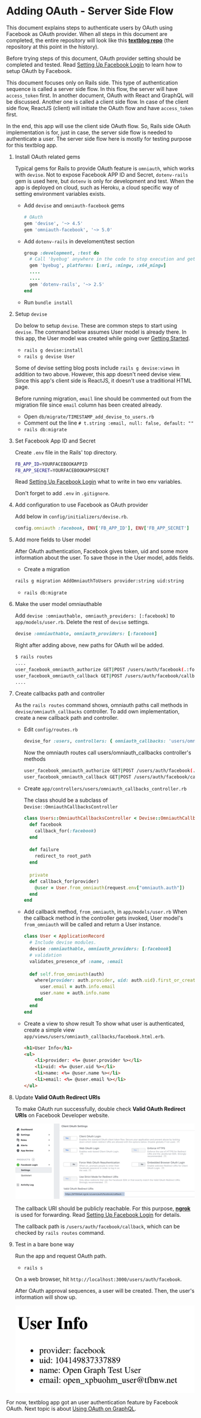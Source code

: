 # Adding OAuth - Server Side Flow

This document explains steps to authenticate users by OAuth using Facebook as OAuth provider.
When all steps in this document are completed, the entire repository will look like this
__[textblog repo](https://github.com/yokolet/textblog/tree/c414a43a4c526712c0bfaccd4d6ba32cb21fef3a)__
(the repository at this point in the history).

Before trying steps of this document, OAuth provider setting should be completed and tested.
Read [Setting Up Facebook Login](./SettingUpFacebookLogin.md) to learn how to setup
OAuth by Facebook.

This document focuses only on Rails side. This type of authentication sequence is called a
server side flow. In this flow, the server will have `access_token` first.
In another document, OAuth with React and GraphQL will be discussed.
Another one is called a client side flow. In case of the client side flow,
ReactJS (client) will initiate the OAuth flow and have `access_token` first.

In the end, this app will use the client side OAuth flow.
So, Rails side OAuth implementation is for, just in case,
the server side flow is needed to authenticate a user.
The server side flow here is mostly for testing purpose for this textblog app.

1. Install OAuth related gems

    Typical gems for Rails to provide OAuth feature is `omniauth`, which works with `devise`.
    Not to expose Facebook APP ID and Secret, `dotenv-rails` gem is used here,
    but `dotenv` is only for development and test. When the app is deployed on cloud,
    such as Heroku, a cloud specific way of setting environment variables exists.
    
    - Add `devise` and `omniauth-facebook` gems
        ```ruby
        # OAuth
        gem 'devise', '~> 4.5'
        gem 'omniauth-facebook', '~> 5.0'
        ```
    - Add `dotenv-rails` in develoment/test section
        ```ruby
        group :development, :test do
          # Call 'byebug' anywhere in the code to stop execution and get a debugger console
          gem 'byebug', platforms: [:mri, :mingw, :x64_mingw]
          ....
          ....
          gem 'dotenv-rails', '~> 2.5'
        end
        ```
    - Run `bundle install`

2. Setup `devise`

    Do below to setup `devise`. These are common steps to start using `devise`.
    The command below assumes User model is already there. In this app, the User model
    was created while going over [Getting Started](./GettingStarted.md).

    - `rails g devise:install`
    - `rails g devise User`
    
    Some of devise setting blog posts include `rails g devise:views` in addition to two above.
    However, this app doesn't need devise view. Since this app's client side is
    ReactJS, it doesn't use a traditional HTML page.
    
    Before running migration, `email` line should be commented out from the migration file
    since `email` column has been created already.
    
    - Open `db/migrate/TIMESTAMP_add_devise_to_users.rb`
    - Comment out the line `# t.string :email, null: false, default: ""` 
    - `rails db:migrate`

3. Set Facebook App ID and Secret

    Create `.env` file in the Rails' top directory.
    ```bash
    FB_APP_ID=YOURFACEBOOKAPPID
    FB_APP_SECRET=YOURFACEBOOKAPPSECRET
    ```
    Read [Setting Up Facebook Login](./SettingUpFacebookLogin.md) what to write
    in two env variables.
    
    Don't forget to add `.env` in `.gitignore`.

4. Add configuration to use Facebook as OAuth provider

    Add below in `config/initializers/devise.rb`.
    ```ruby
    config.omniauth :facebook, ENV['FB_APP_ID'], ENV['FB_APP_SECRET']
    ```

5. Add more fields to User model

    After OAuth authentication, Facebook gives token, uid and some more information
    about the user. To save those in the User model, adds fields.

    - Create a migration
    ```bash
    rails g migration AddOmniauthToUsers provider:string uid:string
    ```
    - `rails db:migrate`

6. Make the user model omniauthable

    Add `devise :omniauthable, omniauth_providers: [:facebook]` to `app/models/user.rb`.
    Delete the rest of `devise` settings.
    ```ruby
    devise :omniauthable, omniauth_providers: [:facebook]
    ```

    Right after adding above, new paths for OAuth wil be added.
    ```bash
    $ rails routes
    ....
    user_facebook_omniauth_authorize GET|POST /users/auth/facebook(.:format)         devise/omniauth_callbacks#passthru
    user_facebook_omniauth_callback GET|POST /users/auth/facebook/callback(.:format) devise/omniauth_callbacks#facebook
    ....
    ```

7. Create callbacks path and controller

    As the `rails routes` command shows, omniauth paths call methods in `devise/omniauth_callbacks`
    controller. To add own implementation, create a new callback path and controller.

    - Edit `config/routes.rb`
        ```ruby
        devise_for :users, controllers: { omniauth_callbacks: 'users/omniauth_callbacks' }
        ```
        Now the omniauth routes call users/omniauth_callbacks controller's methods
        ```bash
        user_facebook_omniauth_authorize GET|POST /users/auth/facebook(.:format)         users/omniauth_callbacks#passthru
        user_facebook_omniauth_callback GET|POST /users/auth/facebook/callback(.:format) users/omniauth_callbacks#facebook
        ```
    - Create `app/controllers/users/omniauth_callbacks_controller.rb`
    
        The class should be a subclass of `Devise::OmniauthCallbacksController`
        ```ruby
        class Users::OmniauthCallbacksController < Devise::OmniauthCallbacksController
          def facebook
            callback_for(:facebook)
          end
        
          def failure
            redirect_to root_path
          end
        
          private
          def callback_for(provider)
            @user = User.from_omniauth(request.env["omniauth.auth"])
          end
        end
        ```
    - Add callback method, `from_omniauth`, in `app/models/user.rb`
        When the callback method in the controller gets invoked,
        User model's `from_omniauth` will be called and return a User instance.
        
        ```ruby
        class User < ApplicationRecord
          # Include devise modules.
          devise :omniauthable, omniauth_providers: [:facebook]
          # validation
          validates_presence_of :name, :email
        
          def self.from_omniauth(auth)
            where(provider: auth.provider, uid: auth.uid).first_or_create do |user|
              user.email = auth.info.email
              user.name = auth.info.name
            end
          end
        end
        ```
    - Create a view to show result
        To show what user is authenticated, create a simple view `app/views/users/omniauth_callbacks/facebook.html.erb`.
        ```html
        <h1>User Info</h1>
        <ul>
            <li>provider: <%= @user.provider %></li>
            <li>uid: <%= @user.uid %></li>
            <li>name: <%= @user.name %></li>
            <li>email: <%= @user.email %></li>
        </ul>
        ```

8. Update __Valid OAuth Redirect URIs__

    To make OAuth run successfully, double check  __Valid OAuth Redirect URIs__ on
    Facebook Developer website.
    
    ![Client Auth Settings Rails](./docs/images/client_auth_setting_rails.png)
    
    The callback URI should be publicly reachable. For this purpose,
    [__ngrok__](https://ngrok.com/) is used for forwarding.
    Read [Setting Up Facebook Login](./SettingUpFacebookLogin.md) for details.
    
    The callback path is `/users/auth/facebook/callback`, which can be checked
    by `rails routes` command.
    
9. Test in a bare bone way

    Run the app and request OAuth path.
    - `rails s`
    
    On a web browser, hit `http://localhost:3000/users/auth/facebook`.
    
    After OAuth approval sequences, a user will be created. Then, the user's information
    will show up.

    ![A New User by OAuth](./docs/images/new_user_by_oauth.png)


For now, textblog app got an user authentication feature by Facebook OAuth.
Next topic is about [Using OAuth on GraphQL](./UsingOAuthOnGraphQL.md).
